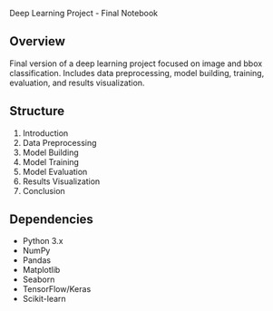 Deep Learning Project - Final Notebook

Overview
--------
Final version of a deep learning project focused on image and bbox classification. Includes data preprocessing, model building, training, evaluation, and results visualization.

Structure
---------
1. Introduction
2. Data Preprocessing
3. Model Building
4. Model Training
5. Model Evaluation
6. Results Visualization
7. Conclusion

Dependencies
------------
- Python 3.x
- NumPy
- Pandas
- Matplotlib
- Seaborn
- TensorFlow/Keras
- Scikit-learn


